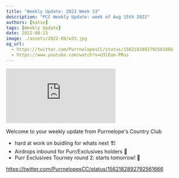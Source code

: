 ```yaml
---
title: "Weekly Update: 2022 Week 33"
description: "PCC Weekly Update: week of Aug 15th 2022"
authors: [katie]
tags: [Weekly Update]
date: 2022-08-23
image: ./assets/2022-08/w33.jpg
og_url:
  - https://twitter.com/PurrnelopesCC/status/1562182892792561666
  - https://www.youtube.com/watch?v=U3lEum-PRus
---
```


<iframe src="https://www.youtube.com/embed/U3lEum-PRus" title="YouTube video player" frameborder="0" allow="accelerometer; autoplay; clipboard-write; encrypted-media; gyroscope; picture-in-picture" allowFullScreen></iframe>

<!--truncate-->

Welcome to your weekly update from Purrnelope's Country Club

- hard at work on buidling for whats next 🏗️
- Airdrops inbound for Purr/Exclusives holders 🎁
- Purr Exclusives Tourney round 2: starts tomorrow! 🏅

https://twitter.com/PurrnelopesCC/status/1562182892792561666
